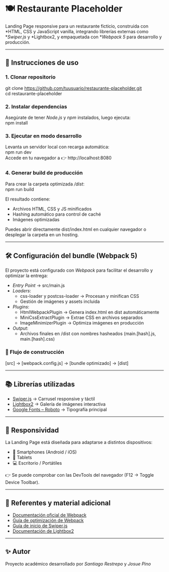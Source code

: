 # 🍽️ Restaurante Placeholder

Landing Page responsive para un restaurante ficticio, construida con *HTML, CSS y JavaScript vanilla, integrando librerías externas como **Swiper.js* y *Lightbox2, y empaquetada con **Webpack 5* para desarrollo y producción.

---

## 🚀 Instrucciones de uso

### 1. Clonar repositorio
git clone https://github.com/tuusuario/restaurante-placeholder.git  
cd restaurante-placeholder

### 2. Instalar dependencias
Asegúrate de tener *Node.js* y *npm* instalados, luego ejecuta:  
npm install

### 3. Ejecutar en modo desarrollo
Levanta un servidor local con recarga automática:  
npm run dev  
Accede en tu navegador a 👉 http://localhost:8080

### 4. Generar build de producción
Para crear la carpeta optimizada */dist*:  
npm run build  

El resultado contiene:  
- Archivos HTML, CSS y JS minificados  
- Hashing automático para control de caché  
- Imágenes optimizadas  

Puedes abrir directamente dist/index.html en cualquier navegador o desplegar la carpeta en un hosting.

---

## 🛠️ Configuración del bundle (Webpack 5)

El proyecto está configurado con *Webpack* para facilitar el desarrollo y optimizar la entrega:

- *Entry Point* → src/main.js  
- *Loaders*:  
  - css-loader y postcss-loader → Procesan y minifican CSS  
  - Gestión de imágenes y assets incluida  
- *Plugins*:  
  - HtmlWebpackPlugin → Genera index.html en dist automáticamente  
  - MiniCssExtractPlugin → Extrae CSS en archivos separados  
  - ImageMinimizerPlugin → Optimiza imágenes en producción  
- *Output*:  
  - Archivos finales en /dist con nombres hasheados (main.[hash].js, main.[hash].css)  

### 🔄 Flujo de construcción
[src] → [webpack.config.js] → [bundle optimizado] → [dist]

---

## 📚 Librerías utilizadas

- [Swiper.js](https://swiperjs.com/) → Carrusel responsive y táctil  
- [Lightbox2](https://lokeshdhakar.com/projects/lightbox2/) → Galería de imágenes interactiva  
- [Google Fonts – Roboto](https://fonts.google.com/specimen/Roboto) → Tipografía principal  

---

## 📱 Responsividad

La Landing Page está diseñada para adaptarse a distintos dispositivos:  
- 📱 Smartphones (Android / iOS)  
- 📲 Tablets  
- 💻 Escritorio / Portátiles  

👉 Se puede comprobar con las DevTools del navegador (F12 → Toggle Device Toolbar).  

---

## 📑 Referentes y material adicional

- [Documentación oficial de Webpack](https://webpack.js.org/)  
- [Guía de optimización de Webpack](https://webpack.js.org/guides/production/)  
- [Guía de inicio de Swiper.js](https://swiperjs.com/get-started)  
- [Documentación de Lightbox2](https://lokeshdhakar.com/projects/lightbox2/)  

---

## ✨ Autor

Proyecto académico desarrollado por *Santiago Restrepo* y *Josue Pino*

